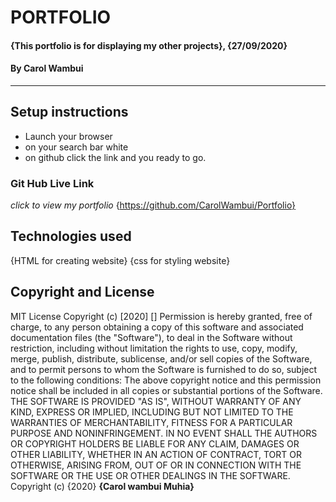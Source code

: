 # PORTFOLIO
#### {This portfolio is for displaying my other projects}, {27/09/2020}
#### By **Carol Wambui**    
---
## Setup instructions
* Launch your browser
* on your search bar white 
* on github click the link and you ready to go.
### Git Hub Live Link
*click to view my portfolio*
 {https://github.com/CarolWambui/Portfolio}
 ## Technologies used
 {HTML for creating website}
 {css for styling website}
## Copyright and License
MIT License
Copyright (c) [2020] []
Permission is hereby granted, free of charge, to any person obtaining a copy
of this software and associated documentation files (the "Software"), to deal
in the Software without restriction, including without limitation the rights
to use, copy, modify, merge, publish, distribute, sublicense, and/or sell
copies of the Software, and to permit persons to whom the Software is
furnished to do so, subject to the following conditions:
The above copyright notice and this permission notice shall be included in all
copies or substantial portions of the Software.
THE SOFTWARE IS PROVIDED "AS IS", WITHOUT WARRANTY OF ANY KIND, EXPRESS OR
IMPLIED, INCLUDING BUT NOT LIMITED TO THE WARRANTIES OF MERCHANTABILITY,
FITNESS FOR A PARTICULAR PURPOSE AND NONINFRINGEMENT. IN NO EVENT SHALL THE
AUTHORS OR COPYRIGHT HOLDERS BE LIABLE FOR ANY CLAIM, DAMAGES OR OTHER
LIABILITY, WHETHER IN AN ACTION OF CONTRACT, TORT OR OTHERWISE, ARISING FROM,
OUT OF OR IN CONNECTION WITH THE SOFTWARE OR THE USE OR OTHER DEALINGS IN THE
SOFTWARE.
Copyright (c) {2020} **{Carol wambui Muhia}**


